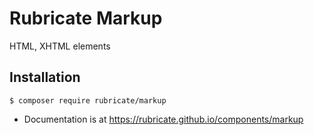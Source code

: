 # Rubricate Markup
HTML, XHTML elements 

## Installation
```
$ composer require rubricate/markup
```

- Documentation is at https://rubricate.github.io/components/markup
